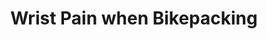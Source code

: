 ---
layout: community
category: community
title: "Wrist Pain when Bikepacking"
description: "How to avoid wrist pain when cycling? I've started a bikepacking/touring trip and my wrists, especially my left wrist, are starting to hurt. Padded gloves help absorb the shock of all the bumps. I had that issue and woke up one morning unable to move my wrists. Gloves cured that."
isTopLevel: false
isSingleLevel: false
isArticle: false
datePublished: 2022-07-14 14:50:00 +0300
dateModified: 2022-07-14 14:50:00 +0300
published: false
---